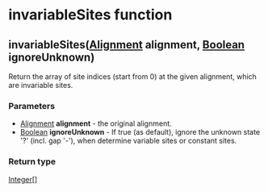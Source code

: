 invariableSites function
========================
invariableSites([Alignment](../types/Alignment.md) **alignment**, [Boolean](../types/Boolean.md) **ignoreUnknown**)
-------------------------------------------------------------------------------------------------------------------

Return the array of site indices (start from 0) at the given alignment, which are invariable sites.

### Parameters

- [Alignment](../types/Alignment.md) **alignment** - the original alignment.
- [Boolean](../types/Boolean.md) **ignoreUnknown** - If true (as default), ignore the unknown state '?' (incl. gap '-'), when determine variable sites or constant sites.

### Return type

[Integer[]](../types/Integer[].md)



